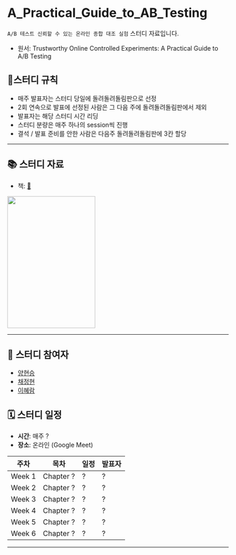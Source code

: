 # A_Practical_Guide_to_AB_Testing
`A/B 테스트 신뢰할 수 있는 온라인 종합 대조 실험` 스터디 자료입니다.
- 원서: Trustworthy Online Controlled Experiments: A Practical Guide to A/B Testing

## 📍스터디 규칙
- 매주 발표자는 스터디 당일에 돌려돌려돌림판으로 선정
- 2회 연속으로 발표에 선정된 사람은 그 다음 주에 돌려돌려돌림판에서 제외
- 발표자는 해당 스터디 시간 리딩
- 스터디 분량은 매주 하나의 session씩 진행
- 결석 / 발표 준비를 안한 사람은 다음주 돌려돌려돌림판에 3칸 할당
---

## 📚 스터디 자료
- 책: [🔗](https://www.yes24.com/Product/Goods/110044064)<br>
<img src="https://image.yes24.com/goods/110044064/XL"  width="200" height="300">

---
## 📝 스터디 참여자
- [양현승](https://github.com/SmilingSammy)
- [채정현](https://github.com/luna-chae)
- [이혜람](https://github.com/dotruni)

## 🗓 스터디 일정

- **시간**: 매주 ?
- **장소**: 온라인 (Google Meet)

|주차    | 목차         | 일정           | 발표자  |
|------|-------------|--------------|------|
|Week 1| Chapter ?   | ?   | ? |
|Week 2| Chapter ?   | ?   | ?    |
|Week 3| Chapter ?   | ?   | ?    |
|Week 4| Chapter ?   | ?   | ?    |
|Week 5| Chapter ?   | ?   | ?    |
|Week 6| Chapter ?   | ?   | ?    |

---